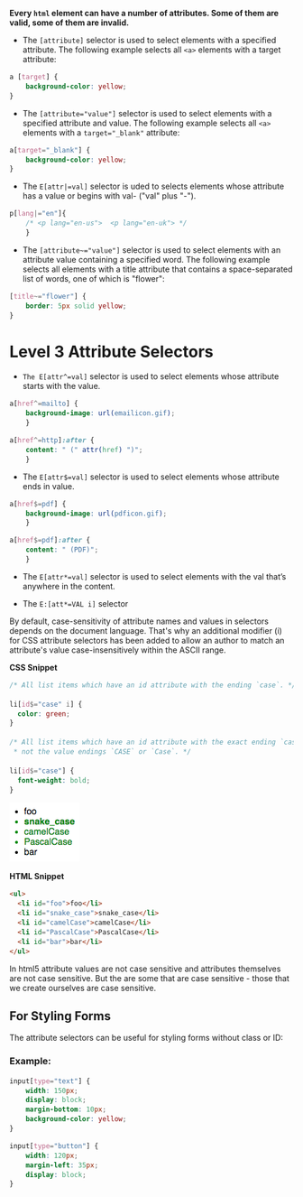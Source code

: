 
**Every `html` element can have a number of attributes. Some of them are valid, some of them are invalid.**

* The `[attribute]` selector is used to select elements with a specified attribute.
The following example selects all `<a>` elements with a target attribute:


```css
a [target] {
	background-color: yellow;
}
```

* The `[attribute="value"]` selector is used to select elements with a specified attribute and value.
The following example selects all `<a>` elements with a `target="_blank"` attribute:



```css
a[target="_blank"] { 
	background-color: yellow;
}
```

* The `E[attr|=val]` selector is uded to selects elements whose attribute has a value or begins with val- ("val" plus "-").



```css
p[lang|="en"]{
	/* <p lang="en-us">  <p lang="en-uk"> */ 
	}
```

* The `[attribute~="value"]` selector is used to select elements with an attribute value containing a specified word.
The following example selects all elements with a title attribute that contains a space-separated list of words, one of which is "flower":



```css
[title~="flower"] {
	border: 5px solid yellow;
}
```
# Level 3 Attribute Selectors

* `The E[attr^=val]` selector is used to select elements whose attribute starts with the value.



```css
a[href^=mailto] {
	background-image: url(emailicon.gif);
	}
```
```css
a[href^=http]:after {
	content: " (" attr(href) ")";
	}
```
* The `E[attr$=val]` selector is used to select elements whose attribute ends in value. 


```css
a[href$=pdf] {
	background-image: url(pdficon.gif);
	}
```
```css
a[href$=pdf]:after {
	content: " (PDF)";
	}
```

* The `E[attr*=val]` selector is used to select elements with the val that’s anywhere in the content.

* The `E:[att*=VAL i]` selector 

By default, case-sensitivity of attribute names and values in selectors depends on the document language. That's why an additional modifier (i) for CSS attribute selectors has been added to allow an author to match an attribute's value case-insensitively within the ASCII range.

**CSS Snippet**
```css
/* All list items which have an id attribute with the ending `case`. */

li[id$="case" i] {
  color: green;
}

/* All list items which have an id attribute with the exact ending `case` but
 * not the value endings `CASE` or `Case`. */

li[id$="case"] {
  font-weight: bold;
}
```
![caseSensitivity](./caseSensitivity.png)

**HTML Snippet**
```html
<ul>
  <li id="foo">foo</li>
  <li id="snake_case">snake_case</li>
  <li id="camelCase">camelCase</li>
  <li id="PascalCase">PascalCase</li>
  <li id="bar">bar</li>
</ul>
```

In html5 attribute values are not case sensitive and attributes themselves are not case sensitive. But the are some that are case sensitive - those that we create ourselves are case sensitive. 


## For Styling Forms

The attribute selectors can be useful for styling forms without class or ID:

### Example:

```css
input[type="text"] {
	width: 150px;
	display: block;
	margin-bottom: 10px;
	background-color: yellow;
}
```

```css
input[type="button"] {
	width: 120px;
	margin-left: 35px;
	display: block;
}
```






